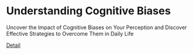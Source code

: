 # Understanding Cognitive Biases

Uncover the Impact of Cognitive Biases on Your Perception and Discover Effective Strategies to Overcome Them in Daily Life 

[Detail](https://eduitfree.com/courses/understanding-cognitive-biases)